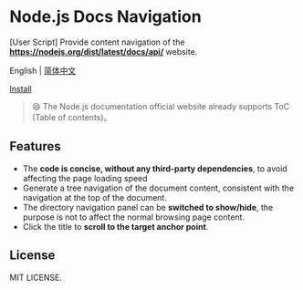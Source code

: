# Node.js Docs Navigation

[User Script] Provide content navigation of the **https://nodejs.org/dist/latest/docs/api/** website.

English | [简体中文](./README.zh-CN.md)

[Install](https://greasyfork.org/scripts/431440-nodejs-document-content-navigation)

> :smile: The Node.js documentation official website already supports ToC (Table of contents)。

## Features

- The **code is concise, without any third-party dependencies**, to avoid affecting the page loading speed
- Generate a tree navigation of the document content, consistent with the navigation at the top of the document.
- The directory navigation panel can be **switched to show/hide**, the purpose is not to affect the normal browsing page content.
- Click the title to **scroll to the target anchor point**.

## License

MIT LICENSE.
